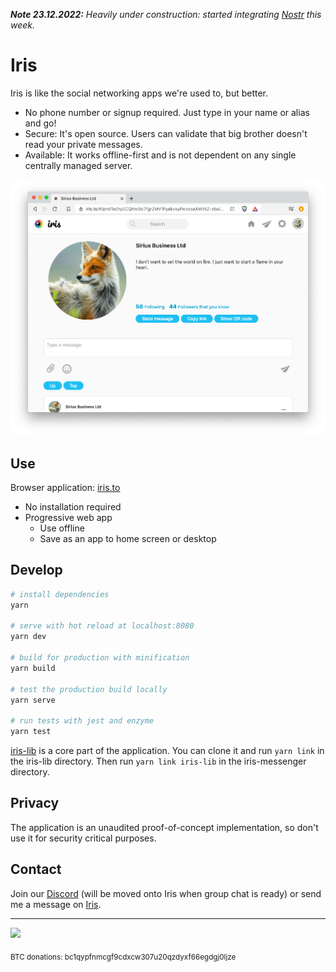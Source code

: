 <i><b>Note 23.12.2022:</b> Heavily under construction:
started integrating <a href="https://github.com/nostr-protocol/nostr">Nostr</a> this week.</i>

# Iris

Iris is like the social networking apps we're used to, but better.

- No phone number or signup required. Just type in your name or alias and go!
- Secure: It's open source. Users can validate that big brother doesn't read your private messages.
- Available: It works offline-first and is not dependent on any single centrally managed server.

![Screenshot](screenshot.png)

## Use

Browser application: [iris.to](https://iris.to)

- No installation required
- Progressive web app
  - Use offline
  - Save as an app to home screen or desktop

## Develop

```bash
# install dependencies
yarn

# serve with hot reload at localhost:8080
yarn dev

# build for production with minification
yarn build

# test the production build locally
yarn serve

# run tests with jest and enzyme
yarn test
```

[iris-lib](https://github.com/irislib/iris-lib) is a core part of the application. You can clone it and run `yarn link` in the iris-lib directory. Then run `yarn link iris-lib` in the iris-messenger directory.

## Privacy

The application is an unaudited proof-of-concept implementation, so don't use it for security critical purposes.

## Contact

Join our [Discord](https://discord.gg/4CJc74JEUY) (will be moved onto Iris when group chat is ready) or send me a message on [Iris](https://iris.to/?chatWith=hyECQHwSo7fgr2MVfPyakvayPeixxsaAWVtZ-vbaiSc.TXIp8MnCtrnW6n2MrYquWPcc-DTmZzMBmc2yaGv9gIU&s=HlzYzNrhUsrn2PLi4yuRt6DiFUNM3hOmN8nFpgw6T-g&k=zvDfsInsMOI1).

---

<a href="https://opencollective.com/iris-social/donate" target="_blank"><img src="https://opencollective.com/iris-social/donate/button@2x.png?color=blue" width=200 /></a>

<p><sub>BTC donations: bc1qypfnmcgf9cdxcw307u20qzdyxf66egdgj0ljze</sub></p>
